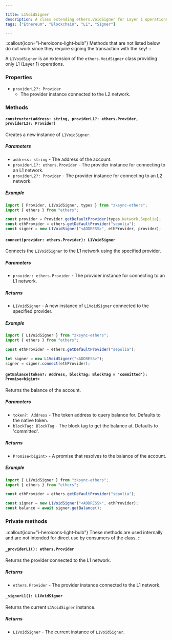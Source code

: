 ```yaml
---

title: L1VoidSigner
description: A class extending ethers.VoidSigner for Layer 1 operations
tags: ["Ethereum", "Blockchain", "L1", "Signer"]

---
```


::callout{icon="i-heroicons-light-bulb"}
Methods that are not listed below do not work since they require signing the transaction with the key!
::

A `L1VoidSigner` is an extension of the `ethers.VoidSigner` class providing only L1 (Layer 1) operations.

### Properties

- `providerL2?: Provider`
  - The provider instance connected to the L2 network.

### Methods

#### `constructor(address: string, providerL1?: ethers.Provider, providerL2?: Provider)`

Creates a new instance of `L1VoidSigner`.

##### Parameters

- `address: string` - The address of the account.
- `providerL1?: ethers.Provider` - The provider instance for connecting to an L1 network.
- `providerL2?: Provider` - The provider instance for connecting to an L2 network.

##### Example

```javascript
import { Provider, L1VoidSigner, types } from "zksync-ethers";
import { ethers } from "ethers";

const provider = Provider.getDefaultProvider(types.Network.Sepolia);
const ethProvider = ethers.getDefaultProvider("sepolia");
const signer = new L1VoidSigner("<ADDRESS>", ethProvider, provider);
```

#### `connect(provider: ethers.Provider): L1VoidSigner`

Connects the `L1VoidSigner` to the L1 network using the specified provider.

##### Parameters

- `provider: ethers.Provider` - The provider instance for connecting to an L1 network.

##### Returns

- `L1VoidSigner` - A new instance of `L1VoidSigner` connected to the specified provider.

##### Example

```javascript
import { L1VoidSigner } from "zksync-ethers";
import { ethers } from "ethers";

const ethProvider = ethers.getDefaultProvider("sepolia");

let signer = new L1VoidSigner("<ADDRESS>");
signer = signer.connect(ethProvider);
```

#### `getBalance(token?: Address, blockTag: BlockTag = 'committed'): Promise<bigint>`

Returns the balance of the account.

##### Parameters

- `token?: Address` - The token address to query balance for. Defaults to the native token.
- `blockTag: BlockTag` - The block tag to get the balance at. Defaults to 'committed'.

##### Returns

- `Promise<bigint>` - A promise that resolves to the balance of the account.

##### Example

```javascript
import { L1VoidSigner } from "zksync-ethers";
import { ethers } from "ethers";

const ethProvider = ethers.getDefaultProvider("sepolia");

const signer = new L1VoidSigner("<ADDRESS>", ethProvider);
const balance = await signer.getBalance();
```

### Private methods

::callout{icon="i-heroicons-light-bulb"}
These methods are used internally and are not intended for direct use by consumers of the class.
::

#### `_providerL1(): ethers.Provider`

Returns the provider connected to the L1 network.

##### Returns

- `ethers.Provider` - The provider instance connected to the L1 network.

#### `_signerL1(): L1VoidSigner`

Returns the current `L1VoidSigner` instance.

##### Returns

- `L1VoidSigner` - The current instance of `L1VoidSigner`.
